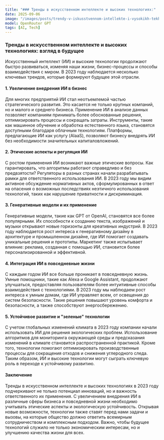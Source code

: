 ```yaml
---
title: "### Тренды в искусственном интеллекте и высоких технологиях:"
date: 2025-09-06
image: "/images/posts/trendy-v-iskusstvennom-intellekte-i-vysokikh-tekhnologiiakh.png"
model: OpenRouter GPT
tags: [AI, Tech]
---
```


### Тренды в искусственном интеллекте и высоких технологиях: взгляд в будущее

Искусственный интеллект (ИИ) и высокие технологии продолжают быстро развиваться, изменяя наши жизни, бизнес-процессы и способы взаимодействия с миром. В 2023 году наблюдается несколько ключевых трендов, которые формируют будущее этой отрасли.

#### 1. Увеличение внедрения ИИ в бизнес

Для многих предприятий ИИ стал неотъемлемой частью стратегического развития. Это касается не только крупных компаний, но и малого и среднего бизнеса. Применение ИИ в анализе данных позволяет компаниям принимать более обоснованные решения, оптимизировать процессы и сокращать затраты. Инструменты, такие как машинное обучение и обработка естественного языка, становятся доступными благодаря облачным технологиям. Платформы, предлагающие ИИ как услугу (AIaaS), позволяют бизнесу внедрять ИИ без необходимости значительных капиталовложений.

#### 2. Этические аспекты и регуляция ИИ

С ростом применения ИИ возникают важные этические вопросы. Как гарантировать, что алгоритмы работают справедливо и без предвзятости? Регуляторы в разных странах начали разрабатывать рамки для ответственного использования ИИ. В 2023 году мы видим активное обсуждение нормативных актов, сформулированных в ответ на опасения о возможных последствиях неэтичного использования технологий, таких как нарушение приватности и дискриминация.

#### 3. Генеративные модели и их применение

Генеративные модели, такие как GPT от OpenAI, становятся все более популярными. Их способности к созданию текста, изображений и музыки открывают новые горизонты для креативных индустрий. В 2023 году наблюдается рост интереса к генеративному дизайну в архитектуре и промышленном дизайне, где ИИ помогает создавать уникальные решения и прототипы. Маркетинг также испытывает влияние: реклама, созданная с помощью ИИ, становится более персонализированной и эффективной.

#### 4. Интеграция ИИ в повседневные жизни

С каждым годом ИИ все больше проникает в повседневную жизнь. Умные помощники, такие как Alexa и Google Assistant, продолжают улучшаться, предоставляя пользователям более интуитивные способы взаимодействия с технологиями. В 2023 году мы наблюдаем рост интереса к умным домам, где ИИ управляет всем, от освещения до систем безопасности. Такие решения повышают уровень комфорта и безопасности, а также способствуют энергосбережению.

#### 5. Устойчивое развитие и "зеленые" технологии

С учетом глобальных изменений климата в 2023 году компании начали использовать ИИ для решения экологических проблем. Использование алгоритмов для мониторинга окружающей среды и предсказания изменений в климате становится распространенной практикой. Кроме того, технологии помогают оптимизировать производственные процессы для сокращения отходов и снижения углеродного следа. Таким образом, ИИ и высокие технологии могут сыграть ключевую роль в переходе к устойчивому развитию.

#### Заключение

Тренды в искусственном интеллекте и высоких технологиях в 2023 году подчеркивают не только потенциал инноваций, но и важность ответственного их применения. С увеличением внедрения ИИ в различные сферы бизнеса и повседневной жизни необходимо учитывать этические аспекты и экологическую устойчивость. Открывая новые возможности, технологии также ставят перед нами задачи и вызовы, на которые общество должно ответить всемирным сотрудничеством и комплексным подходом. Важно, чтобы будущее технологий служило не только экономическим интересам, но и улучшению качества жизни для всех.